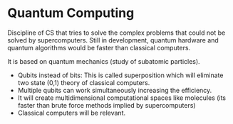 # Quantum Computing

Discipline of CS that tries to solve the complex problems that could not be solved by supercomputers.
Still in development, quantum hardware and quantum algorithms would be faster than classical computers.

It is based on quantum mechanics (study of subatomic particles).

- Qubits instead of bits: This is called superposition which will eliminate two state (0,1) theory of classical computers.
- Multiple qubits can work simultaneously increasing the efficiency.
- It will create multidimensional computational spaces like molecules (its faster than brute force methods implied by supercomputers)
- Classical computers will be relevant.


